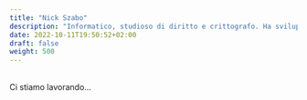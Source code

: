 ```yaml
---
title: "Nick Szabo"
description: "Informatico, studioso di diritto e crittografo. Ha sviluppato il concetto di smart contracts e ha posto le basi per lo sviluppo di Bitcoin progettando Bit Gold"
date: 2022-10-11T19:50:52+02:00
draft: false
weight: 500
---
```

<br>
Ci stiamo lavorando...